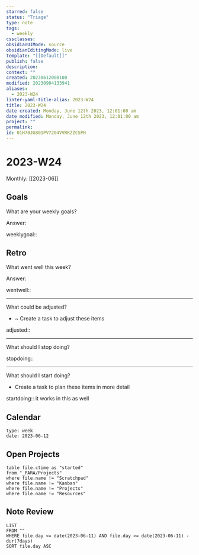 ```yaml
---
starred: false
status: "Triage"
type: note
tags:
  - weekly
cssclasses: 
obsidianUIMode: source
obsidianEditingMode: live
template: "[[Default]]"
publish: false
description: 
context: ""
created: 20230612000100
modified: 20230904133941
aliases:
  - 2023-W24
linter-yaml-title-alias: 2023-W24
title: 2023-W24
date created: Monday, June 12th 2023, 12:01:00 am
date modified: Monday, June 12th 2023, 12:01:00 am
project: ""
permalink: 
id: 01H70JG801PV7204VVRKZZCSPH
---
```


# 2023-W24

Monthly: [[2023-06]]

## Goals

What are your weekly goals?

Answer:

weeklygoal::

## Retro

What went well this week?

Answer:

wentwell::

---

What could be adjusted?

- ~ Create a task to adjust these items

adjusted::

---

What should I stop doing?

stopdoing::

---

What should I start doing?

- Create a task to plan these items in more detail

startdoing:: it works in this as well

## Calendar

```gEvent
type: week
date: 2023-06-12
```

## Open Projects

```
table file.ctime as "started"
from "_PARA/Projects"
where file.name != "Scratchpad"
where file.name != "Kanban"
where file.name != "Projects"
where file.name != "Resources"
```

## Note Review

```
LIST
FROM ""
WHERE file.day <= date(2023-06-11) AND file.day >= date(2023-06-11) - dur(7days)
SORT file.day ASC
```
